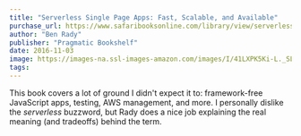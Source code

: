```yaml
---
title: "Serverless Single Page Apps: Fast, Scalable, and Available"
purchase_url: https://www.safaribooksonline.com/library/view/serverless-single-page/9781680502084/
author: "Ben Rady"
publisher: "Pragmatic Bookshelf"
date: 2016-11-03
image: https://images-na.ssl-images-amazon.com/images/I/41LXPK5Ki-L._SL75_.jpg
tags:
---
```


This book covers a lot of ground I didn't expect it to: framework-free JavaScript apps, testing, AWS management, and more. I personally dislike the *serverless* buzzword, but Rady does a nice job explaining the real meaning (and tradeoffs) behind the term.
